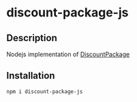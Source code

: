 # discount-package-js

## Description

Nodejs implementation of [DiscountPackage](https://github.com/ParaParty/DiscountPackage/)

## Installation

```bash
npm i discount-package-js
```
